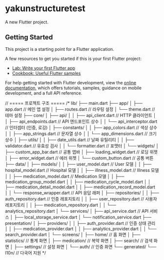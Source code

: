 # yakunstructuretest

A new Flutter project.

## Getting Started

This project is a starting point for a Flutter application.

A few resources to get you started if this is your first Flutter project:

- [Lab: Write your first Flutter app](https://docs.flutter.dev/get-started/codelab)
- [Cookbook: Useful Flutter samples](https://docs.flutter.dev/cookbook)

For help getting started with Flutter development, view the
[online documentation](https://docs.flutter.dev/), which offers tutorials,
samples, guidance on mobile development, and a full API reference.

// ===== 프로젝트 구조 =====
/*
lib/
├── main.dart
├── app/
│   ├── app.dart                    // 메인 앱 설정
│   ├── routes.dart                 // 라우팅 설정
│   └── theme.dart                  // 테마 설정
├── core/
│   ├── api/
│   │   ├── api_client.dart         // HTTP 클라이언트
│   │   ├── api_endpoints.dart      // API 엔드포인트 상수
│   │   └── api_interceptor.dart    // 인터셉터 (인증, 로깅)
│   ├── constants/
│   │   ├── app_colors.dart         // 색상 상수
│   │   ├── app_strings.dart        // 문자열 상수
│   │   └── app_dimensions.dart     // 크기 상수
│   ├── utils/
│   │   ├── date_utils.dart         // 날짜 유틸리티
│   │   ├── validator.dart          // 유효성 검사
│   │   └── formatter.dart          // 포맷터
│   └── widgets/
│       ├── custom_app_bar.dart     // 공통 앱바
│       ├── loading_widget.dart     // 로딩 위젯
│       ├── error_widget.dart       // 에러 위젯
│       └── custom_button.dart      // 공통 버튼
├── data/
│   ├── models/
│   │   ├── user_model.dart         // User 모델
│   │   ├── hospital_model.dart     // Hospital 모델
│   │   ├── illness_model.dart      // Illness 모델
│   │   ├── medication_model.dart   // Medication 모델
│   │   ├── medication_group_model.dart
│   │   ├── medication_cycle_model.dart
│   │   ├── medication_detail_model.dart
│   │   ├── medication_record_model.dart
│   │   └── response_wrapper.dart   // API 응답 래퍼
│   ├── repositories/
│   │   ├── auth_repository.dart    // 인증 레포지토리
│   │   ├── user_repository.dart    // 사용자 레포지토리
│   │   ├── medication_repository.dart
│   │   └── analytics_repository.dart
│   └── services/
│       ├── api_service.dart        // API 서비스
│       ├── local_storage_service.dart
│       └── notification_service.dart
├── presentation/
│   ├── providers/
│   │   ├── auth_provider.dart      // 인증 상태 관리
│   │   ├── medication_provider.dart
│   │   ├── analytics_provider.dart
│   │   └── search_provider.dart
│   └── screens/
│       ├── home/                   // 홈 화면
│       ├── statistics/             // 통계 화면
│       ├── medication/             // 복약 화면
│       ├── search/                 // 검색 화면
│       ├── settings/               // 설정 화면
│       └── auth/                   // 인증 화면
└── generated/
└── l10n/                       // 다국어 지원
*/